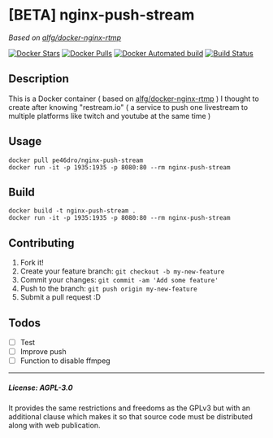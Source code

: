 # [BETA] nginx-push-stream
*Based on [alfg/docker-nginx-rtmp](https://github.com/alfg/docker-nginx-rtmp)*

[![Docker Stars](https://img.shields.io/docker/stars/pe46dro/nginx-push-stream.svg?style=flat-square)](https://hub.docker.com/r/pe46dro/nginx-push-stream/)
[![Docker Pulls](https://img.shields.io/docker/pulls/pe46dro/nginx-push-stream.svg?style=flat-square)](https://hub.docker.com/r/pe46dro/nginx-push-stream/)
[![Docker Automated build](https://img.shields.io/docker/automated/pe46dro/nginx-push-stream.svg?style=flat-square)](https://hub.docker.com/r/pe46dro/nginx-push-stream/)
[![Build Status](https://travis-ci.org/Pe46dro/nginx-push-multi-streaming.svg?branch=master)](https://travis-ci.org/Pe46dro/nginx-push-multi-streaming)

## Description

This is a Docker container ( based on [alfg/docker-nginx-rtmp](https://github.com/alfg/docker-nginx-rtmp) ) I thought to create after knowing "restream.io" ( a service to push one livestream to multiple platforms like twitch and youtube at the same time )

## Usage
```
docker pull pe46dro/nginx-push-stream
docker run -it -p 1935:1935 -p 8080:80 --rm nginx-push-stream
```

## Build
```
docker build -t nginx-push-stream .
docker run -it -p 1935:1935 -p 8080:80 --rm nginx-push-stream
```

## Contributing

1. Fork it!
2. Create your feature branch: `git checkout -b my-new-feature`
3. Commit your changes: `git commit -am 'Add some feature'`
4. Push to the branch: `git push origin my-new-feature`
5. Submit a pull request :D

## Todos

- [ ]  Test
- [ ]  Improve push
- [ ]  Function to disable ffmpeg

___

##### License: AGPL-3.0
It provides the same restrictions and freedoms as the GPLv3 but with an additional clause which makes it so that source code must be distributed along with web publication.
